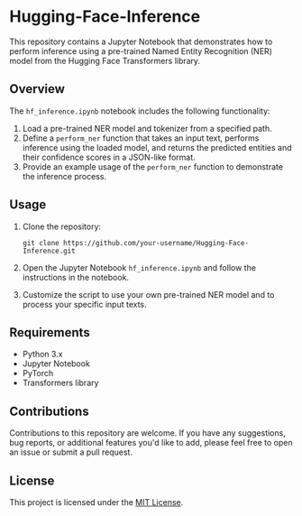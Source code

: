 # Hugging-Face-Inference

This repository contains a Jupyter Notebook that demonstrates how to perform inference using a pre-trained Named Entity Recognition (NER) model from the Hugging Face Transformers library.

## Overview

The `hf_inference.ipynb` notebook includes the following functionality:

1. Load a pre-trained NER model and tokenizer from a specified path.
2. Define a `perform_ner` function that takes an input text, performs inference using the loaded model, and returns the predicted entities and their confidence scores in a JSON-like format.
3. Provide an example usage of the `perform_ner` function to demonstrate the inference process.

## Usage

1. Clone the repository:
   ```
   git clone https://github.com/your-username/Hugging-Face-Inference.git
   ```

2. Open the Jupyter Notebook `hf_inference.ipynb` and follow the instructions in the notebook.

3. Customize the script to use your own pre-trained NER model and to process your specific input texts.

## Requirements

- Python 3.x
- Jupyter Notebook
- PyTorch
- Transformers library

## Contributions

Contributions to this repository are welcome. If you have any suggestions, bug reports, or additional features you'd like to add, please feel free to open an issue or submit a pull request.

## License

This project is licensed under the [MIT License](LICENSE).
